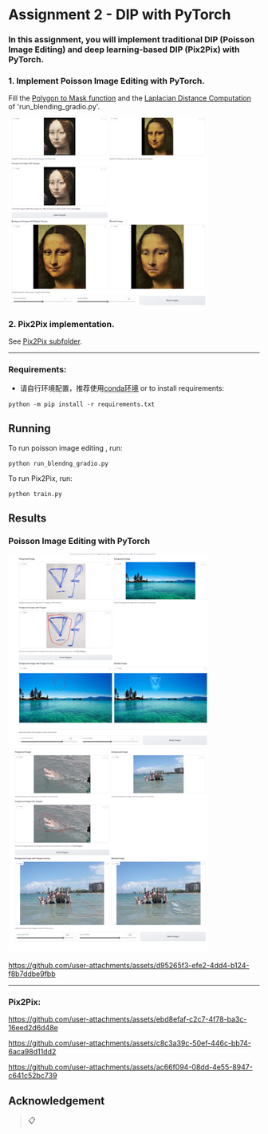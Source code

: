 # Assignment 2 - DIP with PyTorch

### In this assignment, you will implement traditional DIP (Poisson Image Editing) and deep learning-based DIP (Pix2Pix) with PyTorch.




### 1. Implement Poisson Image Editing with PyTorch.
Fill the [Polygon to Mask function](run_blending_gradio.py#L95) and the [Laplacian Distance Computation](run_blending_gradio.py#L115) of 'run_blending_gradio.py'.

<img src="results_image/01.png" alt="alt text" width="400">

### 2. Pix2Pix implementation.
See [Pix2Pix subfolder](Pix2Pix/).

---
### Requirements:
- 请自行环境配置，推荐使用[conda环境](https://docs.anaconda.com/miniconda/)
or  to install requirements:
```setup
python -m pip install -r requirements.txt
```
## Running

To run poisson image editing , run:

```basic
python run_blendng_gradio.py
```

To run Pix2Pix, run:

```point
python train.py
```

## Results 
### Poisson Image Editing with PyTorch
<img src="results_image/02.png" alt="alt text" width="400"><img src="results_image/03.png" alt="alt text" width="400">

https://github.com/user-attachments/assets/d95265f3-efe2-4dd4-b124-f8b7ddbe9fbb


---
### Pix2Pix:


https://github.com/user-attachments/assets/ebd8efaf-c2c7-4f78-ba3c-16eed2d6d48e


https://github.com/user-attachments/assets/c8c3a39c-50ef-446c-bb74-6aca98d11dd2


https://github.com/user-attachments/assets/ac66f094-08dd-4e55-8947-c641c52bc739





## Acknowledgement

>📋 
